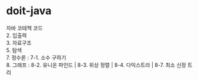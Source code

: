 # doit-java
자바 코테책 코드 <br>
2. 입출력<br>
3. 자료구조<br>
5. 탐색<br>
7. 정수론 : 7-1. 소수 구하기<br>
8. 그래프 : 8-2. 유니온 파인드 | 8-3. 위상 정렬 | 8-4. 다익스트라 | 8-7. 최소 신장 트리<br>
